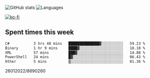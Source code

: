![GitHub stats](https://github-readme-stats.vercel.app/api?username=emipa606&theme=github_dark&show_icons=true) 
![Languages](https://github-readme-stats.vercel.app/api/top-langs/?username=emipa606&theme=github_dark&layout=compact)

[![ko-fi](https://ko-fi.com/img/githubbutton_sm.svg)](https://ko-fi.com/G2G55DDYD)

## Spent times this week
<!--START_SECTION:waka-->

```txt
C#           3 hrs 48 mins   ██████████████▓░░░░░░░░░░   59.23 %
Binary       1 hr 9 mins     ████▓░░░░░░░░░░░░░░░░░░░░   18.10 %
XML          57 mins         ███▓░░░░░░░░░░░░░░░░░░░░░   14.88 %
PowerShell   24 mins         █▓░░░░░░░░░░░░░░░░░░░░░░░   06.43 %
Other        5 mins          ▒░░░░░░░░░░░░░░░░░░░░░░░░   01.36 %
```

<!--END_SECTION:waka-->


26012022/8690260
